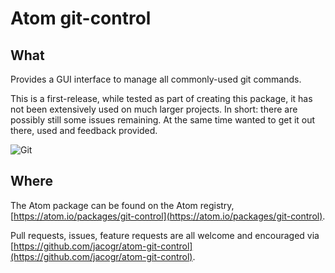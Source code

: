 # Atom git-control

## What

Provides a GUI interface to manage all commonly-used git commands.

This is a first-release, while tested as part of creating this package, it has not been extensively used on much larger projects. In short: there are possibly still some issues remaining. At the same time wanted to get it out there, used and feedback provided.

![Git](https://raw.githubusercontent.com/jacogr/atom-git-control/master/screenshots/git-01.png)

## Where

The Atom package can be found on the Atom registry, [https://atom.io/packages/git-control](https://atom.io/packages/git-control).

Pull requests, issues, feature requests are all welcome and encouraged via [https://github.com/jacogr/atom-git-control](https://github.com/jacogr/atom-git-control).
